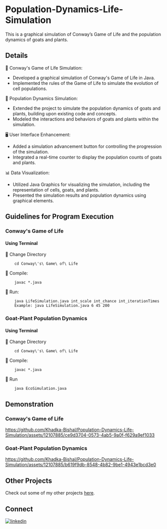 # Population-Dynamics-Life-Simulation
This is a graphical simulation of Conway’s Game of Life and the population dynamics of goats and plants. 

## Details

🌱 Conway's Game of Life Simulation:
   - Developed a graphical simulation of Conway's Game of Life in Java.
   - Implemented the rules of the Game of Life to simulate the evolution of cell populations.

🐐 Population Dynamics Simulation:
   - Extended the project to simulate the population dynamics of goats and plants, building upon existing code and concepts.
   - Modeled the interactions and behaviors of goats and plants within the simulation.

🖥️ User Interface Enhancement:
   - Added a simulation advancement button for controlling the progression of the simulation.
   - Integrated a real-time counter to display the population counts of goats and plants.

📊 Data Visualization:
   - Utilized Java Graphics for visualizing the simulation, including the representation of cells, goats, and plants.
   - Presented the simulation results and population dynamics using graphical elements.

## Guidelines for Program Execution

### Conway's Game of Life
#### Using Terminal

📁 Change Directory

        cd Conway\'s\ Game\ of\ Life

🔧 Compile:

        javac *.java

🚀 Run:

        java LifeSimulation.java int_scale int_chance int_iterationTimes
        Example: java LifeSimulation.java 6 45 200 


### Goat-Plant Population Dynamics
#### Using Terminal

📁 Change Directory

        cd Conway\'s\ Game\ of\ Life

🔧 Compile:

        javac *.java

🚀 Run

        java EcoSimulation.java  


## Demonstration

### Conway's Game of Life



https://github.com/Khadka-Bishal/Population-Dynamics-Life-Simulation/assets/12107885/ce9d3704-0573-4ab5-9a0f-f629a9ef1033






### Goat-Plant Population Dynamics


https://github.com/Khadka-Bishal/Population-Dynamics-Life-Simulation/assets/12107885/b619f9db-8548-4b82-9be1-4943e1bcd3e0






## Other Projects

Check out some of my other projects [here](https://github.com/Khadka-Bishal). 


## Connect
[![linkedin](https://img.shields.io/badge/linkedin-0A66C2?style=for-the-badge&logo=linkedin&logoColor=white)](https://www.linkedin.com/in/khadka-bishal/)



